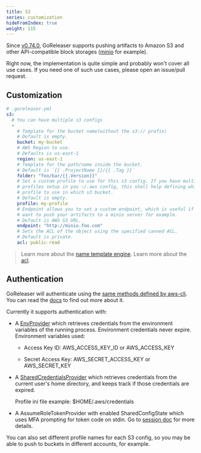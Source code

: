 ```yaml
---
title: S3
series: customization
hideFromIndex: true
weight: 115
---
```


Since [v0.74.0](https://github.com/goreleaser/goreleaser/releases/tag/v0.74.0),
GoReleaser supports pushing artifacts to Amazon S3 and other API-compatible
block storages ([minio][] for example).

[minio]: https://www.minio.io

Right now, the implementation is quite simple and probably won't cover all
use cases. If you need one of such use cases, please open an issue/pull request.

## Customization

```yaml
# .goreleaser.yml
s3:
  # You can have multiple s3 configs
  -
    # Template for the bucket name(without the s3:// prefix)
    # Default is empty.
    bucket: my-bucket
    # AWS Region to use.
    # Defaults is us-east-1
    region: us-east-1
    # Template for the path/name inside the bucket.
    # Default is `{{ .ProjectName }}/{{ .Tag }}`
    folder: "foo/bar/{{.Version}}"
    # Set a custom profile to use for this s3 config. If you have multiple
    # profiles setup in you ~/.aws config, this shall help defining which
    # profile to use in which s3 bucket.
    # Default is empty.
    profile: my-profile
    # Endpoint allows you to set a custom endpoint, which is useful if you
    # want to push your artifacts to a minio server for example.
    # Default is AWS S3 URL.
    endpoint: "http://minio.foo.com"
    # Sets the ACL of the object using the specified canned ACL.
    # Default is private.
    acl: public-read
```

> Learn more about the [name template engine](/templates).
> Learn more about the [acl](https://docs.aws.amazon.com/AmazonS3/latest/API/RESTObjectPUTacl.html).

## Authentication

GoReleaser will authenticate using the [same methods defined by aws-cli][auth].
You can read the [docs][auth] to find out more about it.

Currently it supports authentication with:

* A [EnvProvider][EnvProvider] which retrieves credentials from the environment variables of the
  running process. Environment credentials never expire.
  Environment variables used:

  * Access Key ID:     AWS_ACCESS_KEY_ID or AWS_ACCESS_KEY

  * Secret Access Key: AWS_SECRET_ACCESS_KEY or AWS_SECRET_KEY

* A [SharedCredentialsProvider][SharedCredentialsProvider] which retrieves credentials from the current user's home
  directory, and keeps track if those credentials are expired.

  Profile ini file example: $HOME/.aws/credentials

* A AssumeRoleTokenProvider with enabled SharedConfigState which uses MFA prompting for token code on stdin.
  Go to [session doc][session] for more details.

You can also set different profile names for each S3 config, so you may be able
to push to buckets in different accounts, for example.

[auth]: https://docs.aws.amazon.com/cli/latest/userguide/cli-chap-getting-started.html
[envProvider]: https://docs.aws.amazon.com/sdk-for-go/api/aws/credentials/#EnvProvider
[sharedCredentialsProvider]: https://docs.aws.amazon.com/sdk-for-go/api/aws/credentials/#SharedCredentialsProvider
[session]: https://docs.aws.amazon.com/sdk-for-go/api/aws/session/

